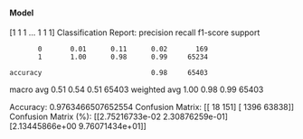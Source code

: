 #### Model
[1 1 1 ... 1 1 1]
Classification Report:
              precision    recall  f1-score   support

           0       0.01      0.11      0.02       169
           1       1.00      0.98      0.99     65234

    accuracy                           0.98     65403
   macro avg       0.51      0.54      0.51     65403
weighted avg       1.00      0.98      0.99     65403

Accuracy: 0.9763466507652554
Confusion Matrix:
[[   18   151]
 [ 1396 63838]]
Confusion Matrix (%):
[[2.75216733e-02 2.30876259e-01]
 [2.13445866e+00 9.76071434e+01]]
